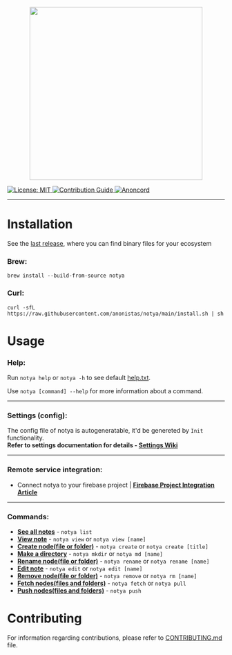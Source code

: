 <p align="center">
<img src="https://user-images.githubusercontent.com/59066341/136813272-a90861f4-1e6c-4a83-9a3b-18e01b99de34.png" width="400px">
</p>

 <a href="https://github.com/anonistas/notya/blob/main/LICENSE">
  <img src="https://img.shields.io/badge/License-Apache-red.svg" alt="License: MIT"/>
 </a>
 <a href="https://github.com/anonistas/notya/blob/main/CONTRIBUTING.md">
  <img src="https://img.shields.io/badge/Contributing-welcome-yellow.svg" alt="Contribution Guide"/>
 </a>
 <a href="https://discord.gg/CtStkzrHV3">
   <img src="https://img.shields.io/discord/914899238415130714?color=blue&label=Anon Community&logo=discord" alt="Anoncord" />
 </a>   

---

<!-- <img src="https://user-images.githubusercontent.com/59066341/162023376-061e09fd-f76e-47e2-99ab-735372746309.gif" alt="Overview Vid"> -->


# Installation
See the [last release](https://github.com/anonistas/notya/releases/latest), where you can find binary files for your ecosystem

### Brew:
```
brew install --build-from-source notya
```

### Curl:
```
curl -sfL https://raw.githubusercontent.com/anonistas/notya/main/install.sh | sh
```

# Usage 

### Help:
Run `notya help` or `notya -h` to see default [help.txt](https://github.com/anonistas/notya/wiki/help.txt). <br>
 
Use `notya [command] --help` for more information about a command.

---

### Settings (config):
The config file of notya is autogeneratable, it'd be genereted by `Init` functionality. <br>
**Refer to settings documentation for details - [Settings Wiki](https://github.com/anonistas/notya/wiki/Settings)**

---

### Remote service integration:
- Connect notya to your firebase project | **[Firebase Project Integration Article](https://github.com/anonistas/notya/wiki/Connect-notya-to-Your-Firebase-Project)**

---

### Commands:
- **[See all notes](https://github.com/anonistas/notya/wiki/List)** - `notya list`
- **[View note](https://github.com/anonistas/notya/wiki/View)** - `notya view` or `notya view [name]`
- **[Create node(file or folder)](https://github.com/anonistas/notya/wiki/Create)** - `notya create` or `notya create [title]`
- **[Make a directory](https://github.com/anonistas/notya/wiki/Mkdir)** - `notya mkdir` or `notya md [name]`
- **[Rename node(file or folder)](https://github.com/anonistas/notya/wiki/Rename)** - `notya rename` or `notya rename [name]`
- **[Edit note](https://github.com/anonistas/notya/wiki/Edit)** - `notya edit` or `notya edit [name]`
- **[Remove node(file or folder)](https://github.com/anonistas/notya/wiki/Remove)** - `notya remove` or `notya rm [name]`
- **[Fetch nodes(files and folders)](https://github.com/anonistas/notya/wiki/Fetch)** - `notya fetch` or `notya pull`
- **[Push nodes(files and folders)](https://github.com/anonistas/notya/wiki/Push)** - `notya push`

# Contributing
For information regarding contributions, please refer to [CONTRIBUTING.md](https://github.com/anonistas/notya/blob/develop/CONTRIBUTING.md) file.
